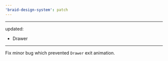 ```yaml
---
'braid-design-system': patch
---
```


---
updated:
  - Drawer
---

Fix minor bug which prevented `Drawer` exit animation.
